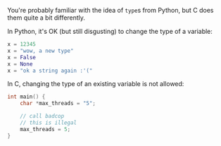You're probably familiar with the idea of `type`s from Python, but C does them quite a bit differently.

In Python, it's OK (but still disgusting) to change the type of a variable:

```python
x = 12345
x = "wow, a new type"
x = False
x = None
x = "ok a string again :'("
```

In C, changing the type of an existing variable is not allowed:

```c
int main() {
    char *max_threads = "5";

    // call badcop
    // this is illegal
    max_threads = 5;
}
```